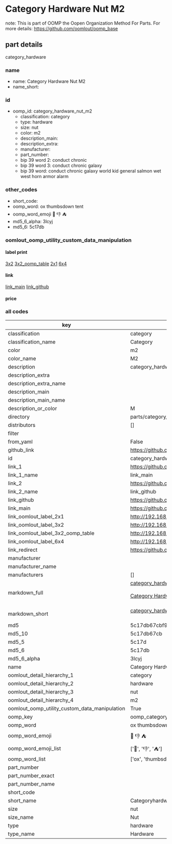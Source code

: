# Category Hardware Nut M2  

note: This is part of OOMP the Oopen Organization Method For Parts. For more details: https://github.com/oomlout/oomp_base

##  part details
  



category_hardware



### name
* name: Category Hardware Nut M2
* name_short: 
### id
* oomp_id: category_hardware_nut_m2
  * classification: category
  * type: hardware
  * size: nut
  * color: m2
  * description_main: 
  * description_extra: 
  * manufacturer: 
  * part_number: 
  * bip 39 word 2: conduct chronic
  * bip 39 word 3: conduct chronic galaxy
  * bip 39 word: conduct chronic galaxy world kid general salmon wet west horn armor alarm

### other_codes
* short_code: 
* oomp_word: ox thumbsdown tent
* oomp_word_emoji :ox: :thumbsdown: :tent:
* md5_6_alpha: 3lcyj
* md5_6: 5c17db






### oomlout_oomp_utility_custom_data_manipulation
#### label print
[3x2](http://192.168.1.245:1112/?label=oomp%203lcyj)
[3x2_oomp_table](http://192.168.1.108:1112/?label=oomp%203lcyj)
[2x1](http://192.168.1.242:1112/?label=oomp%203lcyj)
[6x4](http://192.168.1.55:1112/?label=oomp%203lcyj)    

#### link

[link_main](https://github.com/oomlout/oomlout_oomp_version_1_messy/tree/main/parts/category_hardware_nut_m2) [link_github](https://github.com/oomlout/oomlout_oomp_version_1_messy/tree/main/parts/category_hardware_nut_m2)                             

#### price







### all codes 
| key | value |  
| --- | --- |  
| classification | category |  
| classification_name | Category |  
| color | m2 |  
| color_name | M2 |  
| description | category_hardware |  
| description_extra |  |  
| description_extra_name |  |  
| description_main |  |  
| description_main_name |  |  
| description_or_color | M  |  
| directory | parts/category_hardware_nut_m2 |  
| distributors | [] |  
| filter |  |  
| from_yaml | False |  
| github_link | https://github.com/oomlout/oomlout_oomp_part_src/tree/main/parts/category_hardware_nut_m2 |  
| id | category_hardware_nut_m2 |  
| link_1 | https://github.com/oomlout/oomlout_oomp_version_1_messy/tree/main/parts/category_hardware_nut_m2 |  
| link_1_name | link_main |  
| link_2 | https://github.com/oomlout/oomlout_oomp_version_1_messy/tree/main/parts/category_hardware_nut_m2 |  
| link_2_name | link_github |  
| link_github | https://github.com/oomlout/oomlout_oomp_version_1_messy/tree/main/parts/category_hardware_nut_m2 |  
| link_main | https://github.com/oomlout/oomlout_oomp_version_1_messy/tree/main/parts/category_hardware_nut_m2 |  
| link_oomlout_label_2x1 | http://192.168.1.242:1112/?label=oomp%203lcyj |  
| link_oomlout_label_3x2 | http://192.168.1.245:1112/?label=oomp%203lcyj |  
| link_oomlout_label_3x2_oomp_table | http://192.168.1.108:1112/?label=oomp%203lcyj |  
| link_oomlout_label_6x4 | http://192.168.1.55:1112/?label=oomp%203lcyj |  
| link_redirect | https://github.com/oomlout/oomlout_oomp_version_1_messy/tree/main/parts/category_hardware_nut_m2 |  
| manufacturer |  |  
| manufacturer_name |  |  
| manufacturers | [] |  
| markdown_full | [category_hardware_nut_m2](none)<br>[](none)<br>[Category Hardware Nut M2](none)<br><br> |  
| markdown_short | [category_hardware_nut_m2](none)<br><br> |  
| md5 | 5c17db67cbf997cd833d2fdabdca1976 |  
| md5_10 | 5c17db67cb |  
| md5_5 | 5c17d |  
| md5_6 | 5c17db |  
| md5_6_alpha | 3lcyj |  
| name | Category Hardware Nut M2 |  
| oomlout_detail_hierarchy_1 | category |  
| oomlout_detail_hierarchy_2 | hardware |  
| oomlout_detail_hierarchy_3 | nut |  
| oomlout_detail_hierarchy_4 | m2 |  
| oomlout_oomp_utility_custom_data_manipulation | True |  
| oomp_key | oomp_category_hardware_nut_m2 |  
| oomp_word | ox thumbsdown tent |  
| oomp_word_emoji | :ox: :thumbsdown: :tent: |  
| oomp_word_emoji_list | [':ox:', ':thumbsdown:', ':tent:'] |  
| oomp_word_list | ['ox', 'thumbsdown', 'tent'] |  
| part_number |  |  
| part_number_exact |  |  
| part_number_name |  |  
| short_code |  |  
| short_name | Categoryhardware |  
| size | nut |  
| size_name | Nut |  
| type | hardware |  
| type_name | Hardware |  
